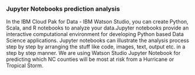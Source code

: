 ### Jupyter Notebooks prediction analysis 
In the IBM Cloud Pak for Data - IBM Watson Studio, you can create Python, Scala, and R notebooks to analyze your data.Jupyter notebooks provide an interactive computational environment for developing Python based Data Science applications. Jupyter notebooks can illustrate the analysis process step by step by arranging the stuff like code, images, text, output etc. in a step by step manner. We are using Watson Studio Jupyter Notebook for predicting which NC counties will be most at risk from a Hurricane or Tropical Storm.

